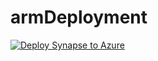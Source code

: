 # armDeployment
[![Deploy Synapse to Azure](https://aka.ms/deploytoazurebutton)](https://portal.azure.com/#create/Microsoft.Template/uri/https%3A%2F%2Fraw.githubusercontent.com%2FBinuadf%2FarmDeployment%2Fmain%2Ftemplate.json)
